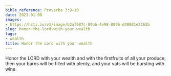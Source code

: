 ```yaml
---
bible_reference: Proverbs 3:9–10
date: 2021-01-08
images:
- https://hcti.io/v1/image/b2af687c-09bb-4e98-8896-d40881e2163b
slug: honor-the-lord-with-your-wealth
tags:
- wealth
title: Honor the Lord with your wealth
---
```


Honor the LORD with your wealth and with the firstfruits of all your produce; then your barns will be filled with plenty, and your vats will be bursting with wine.